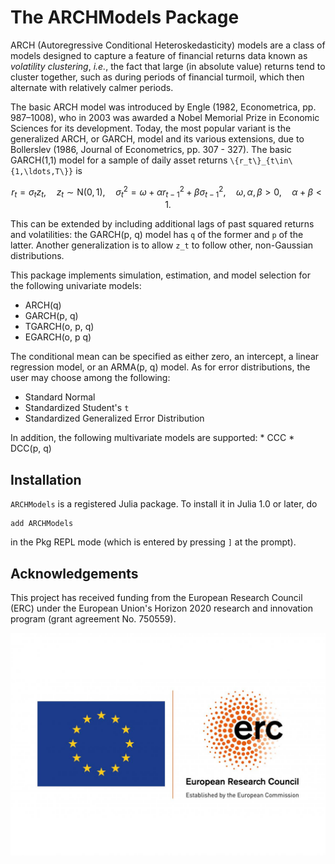 # The ARCHModels Package
ARCH (Autoregressive Conditional Heteroskedasticity) models are a class of models designed to capture a feature of financial returns data known as *volatility clustering*, *i.e.*, the fact that large (in absolute value) returns tend to cluster together, such as during periods of financial turmoil, which then alternate with relatively calmer periods.

The basic ARCH model was introduced by Engle (1982, Econometrica, pp. 987–1008), who in 2003 was awarded a Nobel Memorial Prize in Economic Sciences for its development. Today, the most popular variant is the generalized ARCH, or GARCH, model and its various extensions, due to Bollerslev (1986, Journal of Econometrics, pp. 307 - 327). The basic GARCH(1,1) model for a sample of daily asset returns ``\{r_t\}_{t\in\{1,\ldots,T\}}`` is

```math
r_t=\sigma_tz_t,\quad z_t\sim\mathrm{N}(0,1),\quad
\sigma_t^2=\omega+\alpha r_{t-1}^2+\beta \sigma_{t-1}^2,\quad \omega, \alpha, \beta>0,\quad \alpha+\beta<1.
```

This can be extended by including additional lags of past squared returns and volatilities: the GARCH(p, q) model  has ``q`` of the former and ``p`` of the latter. Another generalization is to allow  ``z_t`` to follow other, non-Gaussian distributions.

This package implements simulation, estimation, and model selection for the following univariate models:
  * ARCH(q)
  * GARCH(p, q)
  * TGARCH(o, p, q)
  * EGARCH(o, p q)

The conditional mean can be specified as either zero, an intercept, a linear regression model, or an ARMA(p, q) model.
As for error distributions, the user may choose among the following:

  * Standard Normal
  * Standardized Student's ``t``
  * Standardized Generalized Error Distribution

  In addition, the following multivariate models are supported:
    * CCC
    * DCC(p, q)

## Installation

`ARCHModels` is a registered Julia package. To install it in Julia 1.0 or later, do

```
add ARCHModels
```

in the Pkg REPL mode (which is entered by pressing `]` at the prompt).

## Acknowledgements

This project has received funding from the European Research Council (ERC) under the European Union's Horizon 2020 research and innovation program (grant agreement No. 750559).

![EU LOGO](assets/EULOGO.jpg)
